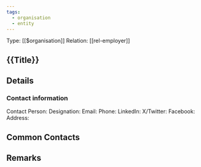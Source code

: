 ```yaml
---
tags:
  - organisation
  - entity
---
```

Type: [[$organisation]]
Relation: [[rel-employer]]

## {{Title}}

## Details



### Contact information
Contact Person: 
Designation: 
Email: 
Phone: 
LinkedIn: 
X/Twitter: 
Facebook:
Address: 
## Common Contacts



## Remarks
